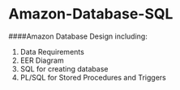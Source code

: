 # Amazon-Database-SQL

####Amazon Database Design including:
                
1. Data Requirements
2. EER Diagram
3. SQL for creating database
4. PL/SQL for Stored Procedures and Triggers
